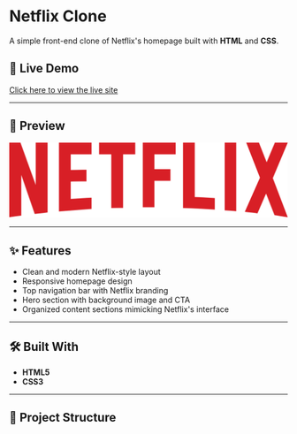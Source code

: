 # Netflix Clone

A simple front-end clone of Netflix's homepage built with **HTML** and **CSS**.

## 🚀 Live Demo
[Click here to view the live site](https://anu2005-debug.github.io/Anushka_Netfix_clone/)

---

## 📸 Preview

![Logo](public/images/logo.png)

---

## ✨ Features
- Clean and modern Netflix-style layout
- Responsive homepage design
- Top navigation bar with Netflix branding
- Hero section with background image and CTA
- Organized content sections mimicking Netflix's interface

---

## 🛠️ Built With
- **HTML5**
- **CSS3**

---

## 📂 Project Structure

